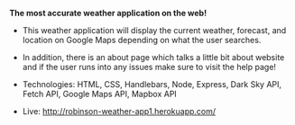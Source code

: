 **The most accurate weather application on the web!** 

* This weather application will display the current weather, forecast, and location on Google Maps depending on what the user searches.

* In addition, there is an about page which talks a little bit about website and if the user runs into any issues make sure to visit the help page!

* Technologies: HTML, CSS, Handlebars, Node, Express, Dark Sky API, Fetch API, Google Maps API, Mapbox API

* Live: http://robinson-weather-app1.herokuapp.com/
